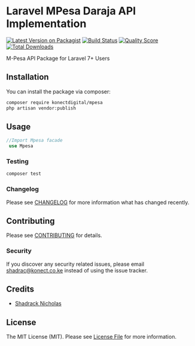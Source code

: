 # Laravel MPesa Daraja API Implementation

[![Latest Version on Packagist](https://img.shields.io/packagist/v/konectdigital/mpesa.svg?style=flat-square)](https://packagist.org/packages/konectdigital/mpesa)
[![Build Status](https://img.shields.io/travis/konectdigital/mpesa/master.svg?style=flat-square)](https://travis-ci.org/konectdigital/mpesa)
[![Quality Score](https://img.shields.io/scrutinizer/g/konectdigital/mpesa.svg?style=flat-square)](https://scrutinizer-ci.com/g/konectdigital/mpesa)
[![Total Downloads](https://img.shields.io/packagist/dt/konectdigital/mpesa.svg?style=flat-square)](https://packagist.org/packages/konectdigital/mpesa)

M-Pesa API Package for Laravel 7+ Users

## Installation

You can install the package via composer:

```bash
composer require konectdigital/mpesa
php artisan vendor:publish
```

## Usage

```php
//Import Mpesa facade
 use Mpesa
```

### Testing

```bash
composer test
```

### Changelog

Please see [CHANGELOG](CHANGELOG.md) for more information what has changed recently.

## Contributing

Please see [CONTRIBUTING](CONTRIBUTING.md) for details.

### Security

If you discover any security related issues, please email shadrac@konect.co.ke instead of using the issue tracker.

## Credits

-   [Shadrack Nicholas](https://github.com/konectdigital)

## License

The MIT License (MIT). Please see [License File](LICENSE.md) for more information.
